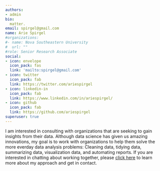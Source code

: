 ```yaml
---
authors:
- admin
bio: 
  matter.
email: spirgel@gmail.com
name: Arie Spirgel
#organizations:
#- name: Nova Southeastern University
#  url: ""
#role: Senior Research Associate
social:
- icon: envelope
  icon_pack: fas
  link: 'mailto:spirgel@gmail.com'
- icon: twitter
  icon_pack: fab
  link: https://twitter.com/ariespirgel
- icon: linkedin-in
  icon_pack: fab
  link: https://www.linkedin.com/in/ariespirgel/
- icon: github
  icon_pack: fab
  link: https://github.com/ariespirgel
superuser: true
---
```


I am interested in consulting with organizations that are seeking to gain insights from their data. Although data science has given us amazing innovations, my goal is to work with organizations to help them solve the more everday data analysis problems: Cleaning data, tidying data, summarizing data, visualization data, and automating reports. If you are interested in chatting about working together, please [click here](/about) to learn more about my approach and get in contact.

